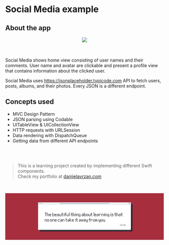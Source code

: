 #  Social Media example

## About the app

<p align="center">
  <img src="Documentation/preview.gif">
</p>

</br>

Social Media shows home view consisting of user names and their comments. User name and avatar are clickable and present a profile view that contains information about the clicked user.

Social Media uses https://jsonplaceholder.typicode.com API to fetch users, posts, albums, and their photos.
Every JSON is a different endpoint.

## Concepts used

* MVC Design Pattern
* JSON parsing using Codable
* UITableView & UICollectionView
* HTTP requests with URLSession
* Data rendering with DispatchQueue
* Getting data from different API endpoints

</br>
</br>

>This is a learning project created by implementing different Swift components.</br>
>Check my portfolio at [danijelavrzan.com](https://danijelavrzan.com)

</br>

![End Banner](Documentation/EndBanner.png)
